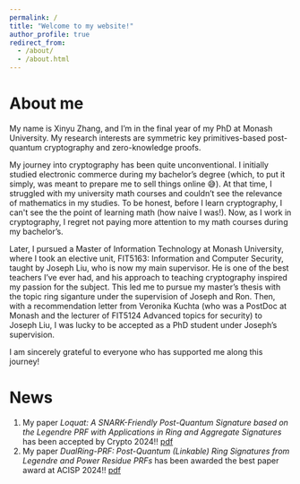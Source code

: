 ```yaml
---
permalink: /
title: "Welcome to my website!"
author_profile: true
redirect_from: 
  - /about/
  - /about.html
---
```


About me
======
My name is Xinyu Zhang, and I’m in the final year of my PhD at Monash University. My research interests are symmetric key primitives-based post-quantum cryptography and zero-knowledge proofs. 

My journey into cryptography has been quite unconventional. I initially studied electronic commerce during my bachelor’s degree (which, to put it simply, was meant to prepare me to sell things online 😅). At that time, I struggled with my university math courses and couldn’t see the relevance of mathematics in my studies. To be honest, before I learn cryptography, I can't see the the point of learning math (how naive I was!). Now, as I work in cryptography, I regret not paying more attention to my math courses during my bachelor’s. 

Later, I pursued a Master of Information Technology at Monash University, where I took an elective unit, FIT5163: Information and Computer Security, taught by Joseph Liu, who is now my main supervisor. He is one of the best teachers I’ve ever had, and his approach to teaching cryptography inspired my passion for the subject. This led me to pursue my master’s thesis with the topic ring siganture under the supervision of Joseph and Ron. Then, with a recommendation letter from Veronika Kuchta (who was a PostDoc at Monash and the lecturer of FIT5124 Advanced topics for security) to Joseph Liu, I was lucky to be accepted as a PhD student under Joseph’s supervision. 

I am sincerely grateful to everyone who has supported me along this journey!

News
======
1. My paper _Loquat: A SNARK-Friendly Post-Quantum Signature based on the Legendre PRF with Applications in Ring and Aggregate Signatures_ has been accepted by Crypto 2024!! [pdf](https://eprint.iacr.org/2024/868.pdf)
2. My paper _DualRing-PRF: Post-Quantum (Linkable) Ring Signatures from Legendre and Power Residue PRFs_ has been awarded the best paper award at ACISP 2024!! [pdf](https://eprint.iacr.org/2024/985.pdf)

